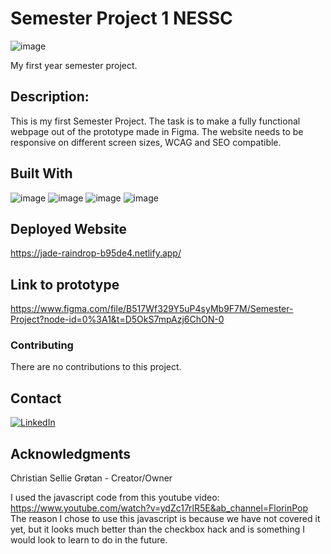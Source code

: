 # Semester Project 1 NESSC </br>
![image](https://github.com/Chrissebah/SemesterProject-1/assets/19626783/ebdd3dc3-a209-4f47-9994-e148dbd690fb)

My first year semester project.

## Description:
This is my first Semester Project. The task is to make a fully functional webpage out of the prototype made in Figma.
The website needs to be responsive on different screen sizes, WCAG and SEO compatible.

## Built With

![image](https://github.com/Chrissebah/SemesterProject-1/assets/19626783/52b602f7-a7fe-4bbb-8167-aa1516d2037d)
![image](https://github.com/Chrissebah/SemesterProject-1/assets/19626783/14208c76-3b50-4fba-82e4-a20e2824f50b)
![image](https://github.com/Chrissebah/SemesterProject-1/assets/19626783/2f9db9f0-3997-453b-ab65-d6bdcadca8d6)
![image](https://github.com/Chrissebah/SemesterProject-1/assets/19626783/98aea41e-7934-4cb2-8071-6a7ab7f3aed9)

## Deployed Website
https://jade-raindrop-b95de4.netlify.app/

## Link to prototype
https://www.figma.com/file/B517Wf329Y5uP4syMb9F7M/Semester-Project?node-id=0%3A1&t=D5OkS7mpAzj6ChON-0

### Contributing
There are no contributions to this project.

## Contact

[![LinkedIn](https://img.shields.io/badge/LinkedIn-%230077B5.svg?logo=linkedin&logoColor=white)](https://www.linkedin.com/in/christian-g-33443213b/)

## Acknowledgments
Christian Sellie Grøtan - Creator/Owner

I used the javascript code from this youtube video: https://www.youtube.com/watch?v=ydZc17rlR5E&ab_channel=FlorinPop The reason I chose to use this javascript is because we have not covered it yet, but it looks much better than the checkbox hack and is something I would look to learn to do in the future.
